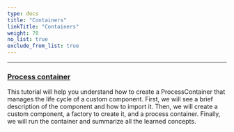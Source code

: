 ```yaml
---
type: docs
title: "Containers"
linkTitle: "Containers" 
weight: 70
no_list: true
exclude_from_list: true
---
```

---

### [Process container](process_container)

This tutorial will help you understand how to create a ProcessContainer that manages the life cycle of a custom component. First, we will see a brief description of the component and how to import it. Then, we will create a custom component, a factory to create it, and a process container. Finally, we will run the container and summarize all the learned concepts.